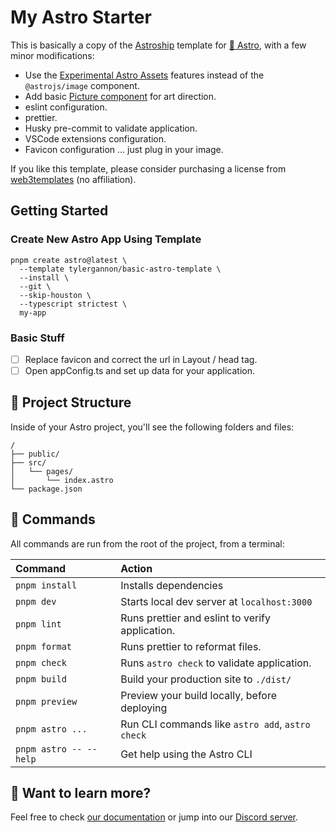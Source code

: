# My Astro Starter

This is basically a copy of the [Astroship](https://github.com/surjithctly/astroship) template for
[🚀 Astro](https://astro.build/), with a few minor modifications:

- Use the [Experimental Astro Assets](https://docs.astro.build/en/guides/assets/) features
  instead of the `@astrojs/image` component.
- Add basic [Picture component](https://github.com/tylergannon/astro-picture-element)
  for art direction.
- eslint configuration.
- prettier.
- Husky pre-commit to validate application.
- VSCode extensions configuration.
- Favicon configuration ... just plug in your image.

If you like this template, please consider purchasing a license from
[web3templates](https://web3templates.com/) (no affiliation).

## Getting Started

### Create New Astro App Using Template

```
pnpm create astro@latest \
  --template tylergannon/basic-astro-template \
  --install \
  --git \
  --skip-houston \
  --typescript strictest \
  my-app
```

### Basic Stuff

- [ ] Replace favicon and correct the url in Layout / head tag.
- [ ] Open appConfig.ts and set up data for your application.

## 🚀 Project Structure

Inside of your Astro project, you'll see the following folders and files:

```
/
├── public/
├── src/
│   └── pages/
│       └── index.astro
└── package.json
```

## 🧞 Commands

All commands are run from the root of the project, from a terminal:

| Command                | Action                                           |
| :--------------------- | :----------------------------------------------- |
| `pnpm install`         | Installs dependencies                            |
| `pnpm dev`             | Starts local dev server at `localhost:3000`      |
| `pnpm lint`            | Runs prettier and eslint to verify application.  |
| `pnpm format`          | Runs prettier to reformat files.                 |
| `pnpm check`           | Runs `astro check` to validate application.      |
| `pnpm build`           | Build your production site to `./dist/`          |
| `pnpm preview`         | Preview your build locally, before deploying     |
| `pnpm astro ...`       | Run CLI commands like `astro add`, `astro check` |
| `pnpm astro -- --help` | Get help using the Astro CLI                     |

## 👀 Want to learn more?

Feel free to check [our documentation](https://docs.astro.build) or jump into our [Discord server](https://astro.build/chat).
